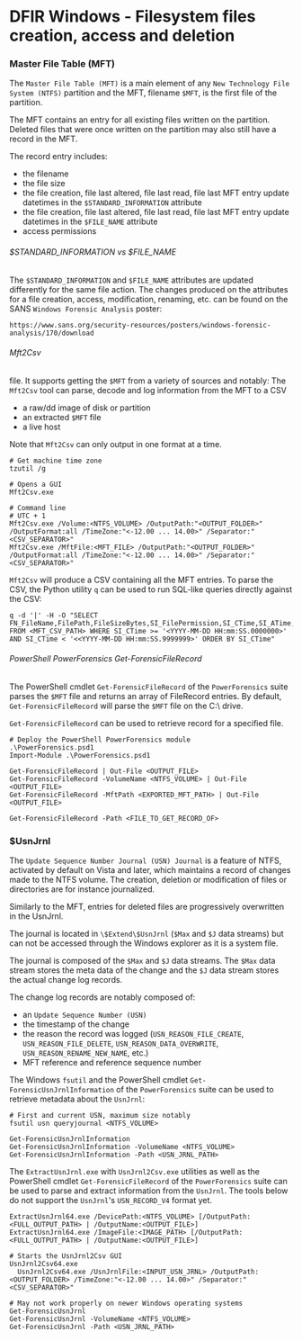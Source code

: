 # DFIR Windows - Filesystem files creation, access and deletion

### Master File Table (MFT)

The `Master File Table (MFT)` is a main element of any `New Technology File
System (NTFS)` partition and the MFT, filename `$MFT`, is the first file of the
partition.  

The MFT contains an entry for all existing files written on the partition.
Deleted files that were once written on the partition may also still have a
record in the MFT.

The record entry includes:
  - the filename
  - the file size
  - the file creation, file last altered, file last read, file last MFT entry
  update datetimes in the `$STANDARD_INFORMATION` attribute
  - the file creation, file last altered, file last read, file last MFT entry
  update datetimes in the `$FILE_NAME` attribute          
  - access permissions

###### $STANDARD_INFORMATION vs $FILE_NAME

The `$STANDARD_INFORMATION` and `$FILE_NAME` attributes are updated
differently for the same file action. The changes produced on the attributes
for a file creation, access, modification, renaming, etc. can be found on the
SANS `Windows Forensic Analysis` poster:

`https://www.sans.org/security-resources/posters/windows-forensic-analysis/170/download`

###### Mft2Csv

file. It supports getting the `$MFT` from a variety of sources and notably:
The `Mft2Csv` tool can parse, decode and log information from the MFT to a CSV
  - a raw/dd image of disk or partition
  - an extracted `$MFT` file
  - a live host

Note that `Mft2Csv` can only output in one format at a time.

```
# Get machine time zone
tzutil /g

# Opens a GUI
Mft2Csv.exe

# Command line
# UTC + 1
Mft2Csv.exe /Volume:<NTFS_VOLUME> /OutputPath:"<OUTPUT_FOLDER>" /OutputFormat:all /TimeZone:"<-12.00 ... 14.00>" /Separator:"<CSV_SEPARATOR>"
Mft2Csv.exe /MftFile:<MFT_FILE> /OutputPath:"<OUTPUT_FOLDER>" /OutputFormat:all /TimeZone:"<-12.00 ... 14.00>" /Separator:"<CSV_SEPARATOR>"
```

`Mft2Csv` will produce a CSV containing all the MFT entries. To parse the CSV,
the Python utility `q` can be used to run SQL-like queries directly against
the CSV:

```
q -d '|' -H -O "SELECT FN_FileName,FilePath,FileSizeBytes,SI_FilePermission,SI_CTime,SI_ATime,SI_MTime,SI_RTime,FN_CTime,FN_ATime,FN_MTime,FN_RTime FROM <MFT_CSV_PATH> WHERE SI_CTime >= '<YYYY-MM-DD HH:mm:SS.0000000>' AND SI_CTime < '<<YYYY-MM-DD HH:mm:SS.9999999>' ORDER BY SI_CTime"
```

###### PowerShell PowerForensics Get-ForensicFileRecord

The PowerShell cmdlet `Get-ForensicFileRecord` of the `PowerForensics` suite
parses the `$MFT` file and returns an array of FileRecord entries. By default,
`Get-ForensicFileRecord` will parse the `$MFT` file on the C:\ drive.

`Get-ForensicFileRecord` can be used to retrieve record for a specified file.

```
# Deploy the PowerShell PowerForensics module
.\PowerForensics.psd1
Import-Module .\PowerForensics.psd1

Get-ForensicFileRecord | Out-File <OUTPUT_FILE>
Get-ForensicFileRecord -VolumeName <NTFS_VOLUME> | Out-File <OUTPUT_FILE>
Get-ForensicFileRecord -MftPath <EXPORTED_MFT_PATH> | Out-File <OUTPUT_FILE>

Get-ForensicFileRecord -Path <FILE_TO_GET_RECORD_OF>
```

### $UsnJrnl

The `Update Sequence Number Journal (USN) Journal` is a feature of NTFS,
activated by default on Vista and later, which maintains a record of changes
made to the NTFS volume. The creation, deletion or modification of files or
directories are for instance journalized.

Similarly to the MFT, entries for deleted files are progressively overwritten
in the UsnJrnl.

The journal is located in `\$Extend\$UsnJrnl` (`$Max` and `$J` data streams)
but can not be accessed through the Windows explorer as it is a system file.

The journal is composed of the `$Max` and `$J` data streams. The `$Max` data
stream stores the meta data of the change and the `$J` data stream stores the
actual change log records.

The change log records are notably composed of:
  - an `Update Sequence Number (USN)`
  - the timestamp of the change
  - the reason the record was logged (`USN_REASON_FILE_CREATE`,
    `USN_REASON_FILE_DELETE`, `USN_REASON_DATA_OVERWRITE`,
    `USN_REASON_RENAME_NEW_NAME`, etc.)
  - MFT reference and reference sequence number   

The Windows `fsutil` and the PowerShell cmdlet `Get-ForensicUsnJrnlInformation`
of the `PowerForensics` suite can be used to retrieve metadata about the
`UsnJrnl`:

```
# First and current USN, maximum size notably
fsutil usn queryjournal <NTFS_VOLUME>

Get-ForensicUsnJrnlInformation
Get-ForensicUsnJrnlInformation -VolumeName <NTFS_VOLUME>
Get-ForensicUsnJrnlInformation -Path <USN_JRNL_PATH>
```

The `ExtractUsnJrnl.exe` with `UsnJrnl2Csv.exe` utilities as well as the
PowerShell cmdlet `Get-ForensicFileRecord` of the `PowerForensics` suite can be
used to parse and extract information from the `UsnJrnl`. The tools below do
not support the `UsnJrnl`'s `USN_RECORD_V4` format yet.

```
ExtractUsnJrnl64.exe /DevicePath:<NTFS_VOLUME> [/OutputPath:<FULL_OUTPUT_PATH> | /OutputName:<OUTPUT_FILE>]
ExtractUsnJrnl64.exe /ImageFile:<IMAGE_PATH> [/OutputPath:<FULL_OUTPUT_PATH> | /OutputName:<OUTPUT_FILE>]

# Starts the UsnJrnl2Csv GUI
UsnJrnl2Csv64.exe
  UsnJrnl2Csv64.exe /UsnJrnlFile:<INPUT_USN_JRNL> /OutputPath:<OUTPUT_FOLDER> /TimeZone:"<-12.00 ... 14.00>" /Separator:"<CSV_SEPARATOR>"

# May not work properly on newer Windows operating systems
Get-ForensicUsnJrnl
Get-ForensicUsnJrnl -VolumeName <NTFS_VOLUME>
Get-ForensicUsnJrnl -Path <USN_JRNL_PATH>
```
